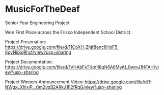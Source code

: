 # MusicForTheDeaf
Senior Year Engineering Project

Won First Place across the Frisco Independent School District.

Project Presenation: https://drive.google.com/file/d/11CoXH_Zhjf8enc6HoF5-8pyNiiSgRhct/view?usp=sharing

Project Documentation: https://drive.google.com/file/d/1VHAbFkTKpfiI8qN6A6MyAf_0wmJ1HFAH/view?usp=sharing

Project Winners Announcement Video: https://drive.google.com/file/d/1-NWgxLXhlxiP__0m2vqB2ARkJ1F2fRqG/view?usp=sharing
